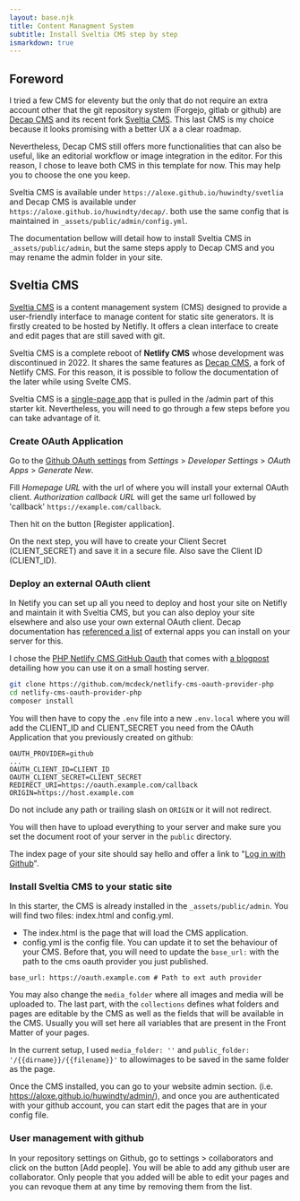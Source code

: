 ```yaml
---
layout: base.njk
title: Content Managment System
subtitle: Install Sveltia CMS step by step
ismarkdown: true
---
```

## Foreword

I tried a few CMS for eleventy but the only that do not require an extra account other that the git repository system (Forgejo, gitlab or github) are [Decap CMS](https://decapcms.org/) and its recent fork [Sveltia CMS](https://github.com/sveltia/sveltia-cms). This last CMS is my choice because it looks promising with a better UX a a clear roadmap. 

Nevertheless, Decap CMS still offers more functionalities that can also be useful, like an editorial workflow or image integration in the editor. For this reason, I chose to leave both CMS in this template for now. This may help you to choose the one you keep.

Sveltia CMS is available under `https://aloxe.github.io/huwindty/svetlia` and Decap CMS is available under `https://aloxe.github.io/huwindty/decap/`. both use the same config that is maintained in `_assets/public/admin/config.yml`.

The documentation bellow will detail how to install Sveltia CMS in `_assets/public/admin`, but the same steps apply to Decap CMS and you may rename the admin folder in your site.

## Sveltia CMS

[Sveltia CMS](https://github.com/sveltia/sveltia-cms) is a content management system (CMS) designed to provide a user-friendly interface to manage content for static site generators. It is firstly created to be hosted by Netifly. It offers a clean interface to create and edit pages that are still saved with git.

Sveltia CMS is a complete reboot of **Netlify CMS** whose development was discontinued in 2022. It shares the same features as [Decap CMS](https://decapcms.org/),  a fork of Netlify CMS. For this reason, it is possible to follow the documentation of the later while using Svelte CMS.

Sveltia CMS is a [single-page app](https://github.com/decaporg/decap-cms?tab=readme-ov-file) that is pulled in the /admin part of this starter kit. Nevertheless, you will need to go through a few steps before you can take advantage of it.

### Create OAuth Application

Go to the [Github OAuth settings](https://github.com/settings/applications/new) from _Settings_ > _Developer Settings_ > _OAuth Apps_ > _Generate New_.

Fill _Homepage URL_ with the url of where you will install your external OAuth client. _Authorization callback URL_ will get the same url followed by 'callback' `https://example.com/callback`.

Then hit on the button \[Register application].

On the next step, you will have to create your Client Secret (CLIENT_SECRET) and save it in a secure file. Also save the Client ID (CLIENT_ID).

### Deploy an external OAuth client

In Netify you can set up all you need to deploy and host your site on Netifly and maintain it with Sveltia CMS, but you can also deploy your site elsewhere and also use  your own external OAuth client. Decap documentation has [referenced a list](https://decapcms.org/docs/external-oauth-clients/) of external apps you can install on your server for this.

I chose the [PHP Netlify CMS GitHub Oauth](https://github.com/mcdeck/netlify-cms-oauth-provider-php) that comes with [a blogpost](https://www.van-porten.de/blog/2021/01/netlify-auth-provider/) detailing how you can use it on a small hosting server.

```bash
git clone https://github.com/mcdeck/netlify-cms-oauth-provider-php
cd netlify-cms-oauth-provider-php
composer install
```

You will then have to copy the `.env` file into a new `.env.local` where you will add the CLIENT_ID and CLIENT_SECRET you need from the OAuth Application that you previously created on github:

```
OAUTH_PROVIDER=github
...
OAUTH_CLIENT_ID=CLIENT_ID
OAUTH_CLIENT_SECRET=CLIENT_SECRET
REDIRECT_URI=https://oauth.example.com/callback
ORIGIN=https://host.example.com
```

Do not include any path or trailing slash on `ORIGIN` or it will not redirect.

You will then have to upload everything to your server and make sure you set the document root of your server in the `public` directory. 

The index page of your site should say hello and offer a link to "[Log in with Github](https://auth.xn--4lj4bfp6d.eu.org/auth)".

### Install Sveltia CMS to your static site

In this starter, the CMS is already installed in the `_assets/public/admin`. You will find two files: index.html and config.yml.

- The index.html is the page that will load the CMS application.
- config.yml is the config file. You can update it to set the behaviour of your CMS. Before that, you will need to update the `base_url:` with the path to the cms oauth provider you just published.

```
base_url: https://oauth.example.com # Path to ext auth provider
```

You may also change the `media_folder` where all images and media will be uploaded to. The last part, with the `collections` defines what folders and pages are editable by the CMS as well as the fields that will be available in the CMS. Usually you will set here all variables that are present in the Front Matter of your pages.

In the current setup, I used `media_folder: ''` and `public_folder: '/{{dirname}}/{{filename}}'` to allowimages to be saved in the same folder as the page.

Once the CMS installed, you can go to your website admin section. (i.e. <https://aloxe.github.io/huwindty/admin/>), and once you are authenticated with your github account, you can start edit the pages that are in your config file.

### User management with github

In your repository settings on Github, go to settings > collaborators and click on the button \[Add people]. You will be able to add any github user are collaborator. Only people that you added will be able to edit your pages and you can revoque them at any time by removing them from the list.
